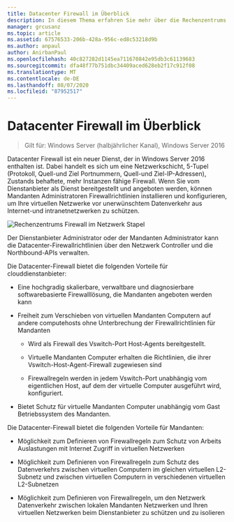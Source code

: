 ```yaml
---
title: Datacenter Firewall im Überblick
description: In diesem Thema erfahren Sie mehr über die Rechenzentrums Firewall, bei der es sich um eine Netzwerkschicht, 5-Tupel (Protokoll, Quell-und Ziel Portnummern, Quell-und Ziel-IP-Adressen), eine Zustands behaftete, mehr Instanzen fähige Firewall in Windows Server 2016 handelt.
manager: grcusanz
ms.topic: article
ms.assetid: 67576533-206b-428a-956c-ed8c53218d9b
ms.author: anpaul
author: AnirbanPaul
ms.openlocfilehash: 40c827282d1145ea711670842e95db3c61139683
ms.sourcegitcommit: dfa48f77b751dbc34409aced628eb2f17c912f08
ms.translationtype: MT
ms.contentlocale: de-DE
ms.lasthandoff: 08/07/2020
ms.locfileid: "87952517"
---
```

# <a name="datacenter-firewall-overview"></a>Datacenter Firewall im Überblick

>Gilt für: Windows Server (halbjährlicher Kanal), Windows Server 2016

Datacenter Firewall ist ein neuer Dienst, der in Windows Server 2016 enthalten ist. Dabei handelt es sich um eine Netzwerkschicht, 5-Tupel (Protokoll, Quell-und Ziel Portnummern, Quell-und Ziel-IP-Adressen), Zustands behaftete, mehr Instanzen fähige Firewall. Wenn Sie vom Dienstanbieter als Dienst bereitgestellt und angeboten werden, können Mandanten Administratoren Firewallrichtlinien installieren und konfigurieren, um Ihre virtuellen Netzwerke vor unerwünschtem Datenverkehr aus Internet-und intranetnetzwerken zu schützen.

![Rechenzentrums Firewall im Netzwerk Stapel](../../../media/Datacenter-Firewall-Overview/MultitenantFirewallOverview2.png)

Der Dienstanbieter Administrator oder der Mandanten Administrator kann die Datacenter-Firewallrichtlinien über den Netzwerk Controller und die Northbound-APIs verwalten.

Die Datacenter-Firewall bietet die folgenden Vorteile für clouddienstanbieter:

-   Eine hochgradig skalierbare, verwaltbare und diagnosierbare softwarebasierte Firewalllösung, die Mandanten angeboten werden kann

-   Freiheit zum Verschieben von virtuellen Mandanten Computern auf andere computehosts ohne Unterbrechung der Firewallrichtlinien für Mandanten

    -   Wird als Firewall des Vswitch-Port Host-Agents bereitgestellt.

    -   Virtuelle Mandanten Computer erhalten die Richtlinien, die ihrer Vswitch-Host-Agent-Firewall zugewiesen sind

    -   Firewallregeln werden in jedem Vswitch-Port unabhängig vom eigentlichen Host, auf dem der virtuelle Computer ausgeführt wird, konfiguriert.

-   Bietet Schutz für virtuelle Mandanten Computer unabhängig vom Gast Betriebssystem des Mandanten.

Die Datacenter-Firewall bietet die folgenden Vorteile für Mandanten:

-   Möglichkeit zum Definieren von Firewallregeln zum Schutz von Arbeits Auslastungen mit Internet Zugriff in virtuellen Netzwerken

-   Möglichkeit zum Definieren von Firewallregeln zum Schutz des Datenverkehrs zwischen virtuellen Computern im gleichen virtuellen L2-Subnetz und zwischen virtuellen Computern in verschiedenen virtuellen L2-Subnetzen

-   Möglichkeit zum Definieren von Firewallregeln, um den Netzwerk Datenverkehr zwischen lokalen Mandanten Netzwerken und Ihren virtuellen Netzwerken beim Dienstanbieter zu schützen und zu isolieren



